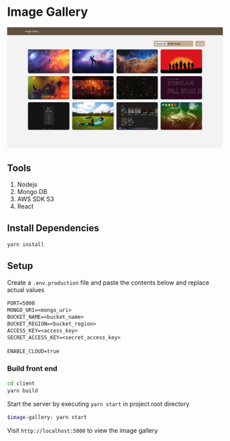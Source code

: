 # Image Gallery

![Screenshot](./Screenshot.png)

## Tools

1. Nodejs
2. Mongo DB
3. AWS SDK S3
4. React

## Install Dependencies

```js
yarn install
```

## Setup

Create a `.env.production` file and paste the contents below and replace actual values

```
PORT=5000
MONGO_URI=<mongo_uri>
BUCKET_NAME=<bucket_name>
BUCKET_REGION=<bucket_region>
ACCESS_KEY=<access_key>
SECRET_ACCESS_KEY=<secret_access_key>

ENABLE_CLOUD=true
```

### Build front end

```bash
cd client
yarn build
```

Start the server by executing `yarn start` in project root directory

```bash
$image-gallery: yarn start
```

Visit `http://localhost:5000` to view the image gallery
